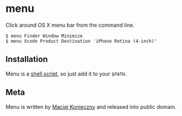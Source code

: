 menu
====

Click around OS X menu bar from the command line.

    $ menu Finder Window Minimize
    $ menu Xcode Product Destination 'iPhone Retina (4-inch)'


Installation
------------

Menu is a [shell script](menu), so just add it to your `$PATH`.


Meta
----

Menu is written by [Maciej Konieczny](http://narf.pl/) and released into
public domain.
